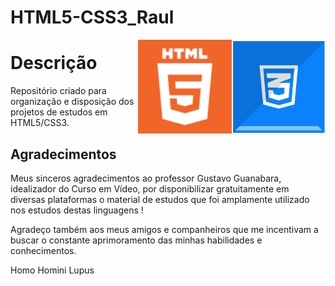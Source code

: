 # HTML5-CSS3_Raul
 
 <img src="CSS3-icon.png" align="right" width="150">
 <img src="HTML5-icon.png" align="right" width="150">
 


# Descrição

Repositório criado para organização e disposição dos projetos de estudos em HTML5/CSS3.


## Agradecimentos 

Meus sinceros agradecimentos ao professor Gustavo Guanabara, idealizador do Curso em Vídeo, por disponibilizar gratuitamente em diversas plataformas o material de estudos que foi amplamente utilizado nos estudos destas linguagens !

Agradeço também aos meus amigos e companheiros que me incentivam a buscar o constante aprimoramento das minhas habilidades e conhecimentos.

 Homo Homini Lupus 

